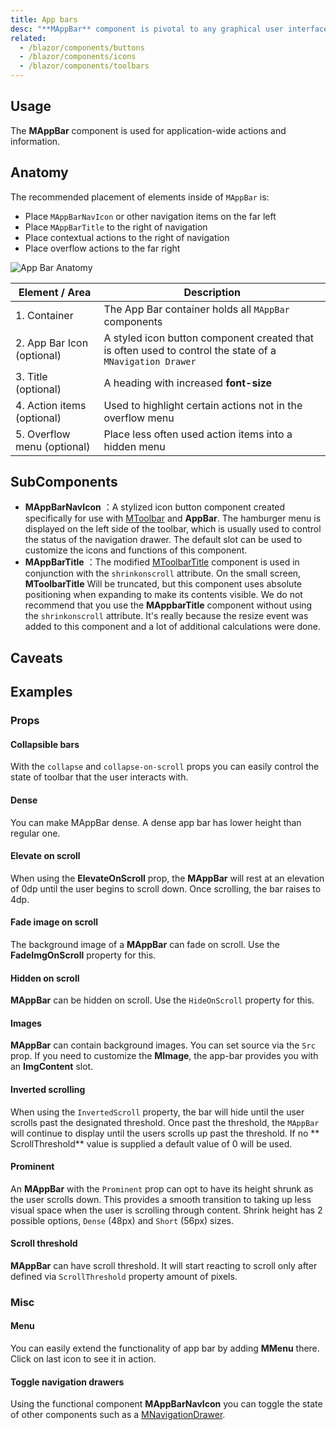 ```yaml
---
title: App bars
desc: "**MAppBar** component is pivotal to any graphical user interface (GUI), as it generally is the primary source of site navigation."
related:
  - /blazor/components/buttons
  - /blazor/components/icons
  - /blazor/components/toolbars
---
```


## Usage

The **MAppBar** component is used for application-wide actions and information.

<app-bars-usage></app-bars-usage>

## Anatomy

The recommended placement of elements inside of `MAppBar` is:

* Place `MAppBarNavIcon` or other navigation items on the far left
* Place `MAppBarTitle` to the right of navigation
* Place contextual actions to the right of navigation
* Place overflow actions to the far right

![App Bar Anatomy](https://cdn.masastack.com/stack/doc/masablazor/anatomy/app-bar-anatomy.png)

| Element / Area | Description |
| - | - |
| 1. Container | The App Bar container holds all `MAppBar` components |
| 2. App Bar Icon (optional) | A styled icon button component created that is often used to control the state of a `MNavigation Drawer` |
| 3. Title (optional) | A heading with increased **font-size** |
| 4. Action items (optional) | Used to highlight certain actions not in the overflow menu |
| 5. Overflow menu (optional) | Place less often used action items into a hidden menu |

## SubComponents

- **MAppBarNavIcon** ：A stylized icon button component created specifically for use with [MToolbar](/blazor/components/toolbars) and **AppBar**. The hamburger menu is displayed on the left side of the toolbar, which is usually used to control the status of the navigation drawer. The default slot can be used to customize the icons and functions of this component.
- **MAppBarTitle** ：The modified [MToolbarTitle](/blazor/components/toolbars) component is used in conjunction with the `shrinkonscroll` attribute. On the small screen, **MToolbarTitle**
Will be truncated, but this component uses absolute positioning when expanding to make its contents visible. We do not recommend that you use the **MAppbarTitle** component without using the `shrinkonscroll` attribute. It's really because the resize event was added to this component and a lot of additional calculations were done.

## Caveats

<app-alert type="warning" content="When **MButton** with **Icon** attribute is used inside **MToolbar** and **MAppbar**, they will automatically increase their size and apply negative margins to ensure appropriate spacing according to material design specifications.
If you choose to wrap the buttons in any container, such as `div`, you need to apply a negative margin to the container in order to align them correctly."></app-alert>

## Examples

### Props

#### Collapsible bars

With the `collapse` and `collapse-on-scroll` props you can easily control the state of toolbar that the user interacts with.

<masa-example file="Examples.components.app_bars.CollapsibleBars"></masa-example>

#### Dense

You can make MAppBar dense. A dense app bar has lower height than regular one.

<masa-example file="Examples.components.app_bars.Dense"></masa-example>

#### Elevate on scroll 

When using the **ElevateOnScroll** prop, the **MAppBar** will rest at an elevation of 0dp until the user begins to scroll
down. Once scrolling, the bar raises to 4dp.

<masa-example file="Examples.components.app_bars.ElevateOnScroll"></masa-example>

#### Fade image on scroll

The background image of a **MAppBar** can fade on scroll. Use the **FadeImgOnScroll** property for this.

<masa-example file="Examples.components.app_bars.FadeImageOnScroll"></masa-example>

#### Hidden on scroll

**MAppBar** can be hidden on scroll. Use the `HideOnScroll` property for this.

<masa-example file="Examples.components.app_bars.HiddenOnScroll"></masa-example>

#### Images

**MAppBar** can contain background images. You can set source via the `Src` prop. If you need to customize the **MImage**, the app-bar provides you with an **ImgContent** slot.

<masa-example file="Examples.components.app_bars.Images"></masa-example>

#### Inverted scrolling

When using the `InvertedScroll` property, the bar will hide until the user scrolls past the designated threshold. Once
past the threshold, the `MAppBar` will continue to display until the users scrolls up past the threshold. If no **
ScrollThreshold** value is supplied a default value of 0 will be used.

<masa-example file="Examples.components.app_bars.Inverted"></masa-example>

#### Prominent

An **MAppBar** with the `Prominent` prop can opt to have its height shrunk as the user scrolls down. This provides a
smooth transition to taking up less visual space when the user is scrolling through content. Shrink height has 2
possible options, `Dense` (48px) and `Short` (56px) sizes.

<masa-example file="Examples.components.app_bars.Prominent"></masa-example>

#### Scroll threshold

**MAppBar** can have scroll threshold. It will start reacting to scroll only after defined via `ScrollThreshold`
property amount of pixels.

<masa-example file="Examples.components.app_bars.ScrollThreshold"></masa-example>

### Misc

#### Menu

You can easily extend the functionality of app bar by adding **MMenu** there. Click on last icon to see it in action.

<masa-example file="Examples.components.app_bars.Menu"></masa-example>

#### Toggle navigation drawers

Using the functional component **MAppBarNavIcon** you can toggle the state of other components such as
a [MNavigationDrawer](/blazor/components/navigation-drawers).

<masa-example file="Examples.components.app_bars.ToggleNavigationDrawers"></masa-example>